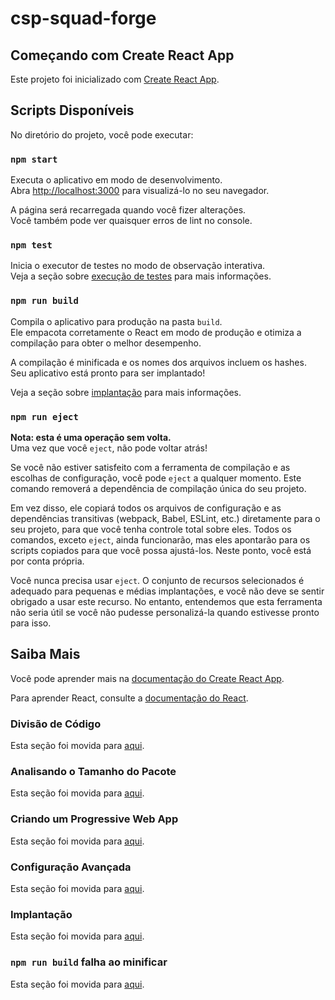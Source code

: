# csp-squad-forge

## Começando com Create React App
Este projeto foi inicializado com [Create React App](https://github.com/facebook/create-react-app).

## Scripts Disponíveis

No diretório do projeto, você pode executar:

### `npm start`
Executa o aplicativo em modo de desenvolvimento.  
Abra [http://localhost:3000](http://localhost:3000) para visualizá-lo no seu navegador.

A página será recarregada quando você fizer alterações.  
Você também pode ver quaisquer erros de lint no console.

### `npm test`
Inicia o executor de testes no modo de observação interativa.  
Veja a seção sobre [execução de testes](https://facebook.github.io/create-react-app/docs/running-tests) para mais informações.

### `npm run build`
Compila o aplicativo para produção na pasta `build`.  
Ele empacota corretamente o React em modo de produção e otimiza a compilação para obter o melhor desempenho.

A compilação é minificada e os nomes dos arquivos incluem os hashes.  
Seu aplicativo está pronto para ser implantado!

Veja a seção sobre [implantação](https://facebook.github.io/create-react-app/docs/deployment) para mais informações.

### `npm run eject`
**Nota: esta é uma operação sem volta.**  
Uma vez que você `eject`, não pode voltar atrás!

Se você não estiver satisfeito com a ferramenta de compilação e as escolhas de configuração, você pode `eject` a qualquer momento. Este comando removerá a dependência de compilação única do seu projeto.

Em vez disso, ele copiará todos os arquivos de configuração e as dependências transitivas (webpack, Babel, ESLint, etc.) diretamente para o seu projeto, para que você tenha controle total sobre eles. Todos os comandos, exceto `eject`, ainda funcionarão, mas eles apontarão para os scripts copiados para que você possa ajustá-los. Neste ponto, você está por conta própria.

Você nunca precisa usar `eject`. O conjunto de recursos selecionados é adequado para pequenas e médias implantações, e você não deve se sentir obrigado a usar este recurso. No entanto, entendemos que esta ferramenta não seria útil se você não pudesse personalizá-la quando estivesse pronto para isso.

## Saiba Mais

Você pode aprender mais na [documentação do Create React App](https://facebook.github.io/create-react-app/docs/getting-started).

Para aprender React, consulte a [documentação do React](https://reactjs.org/).

### Divisão de Código
Esta seção foi movida para [aqui](https://facebook.github.io/create-react-app/docs/code-splitting).

### Analisando o Tamanho do Pacote
Esta seção foi movida para [aqui](https://facebook.github.io/create-react-app/docs/analyzing-the-bundle-size).

### Criando um Progressive Web App
Esta seção foi movida para [aqui](https://facebook.github.io/create-react-app/docs/making-a-progressive-web-app).

### Configuração Avançada
Esta seção foi movida para [aqui](https://facebook.github.io/create-react-app/docs/advanced-configuration).

### Implantação
Esta seção foi movida para [aqui](https://facebook.github.io/create-react-app/docs/deployment).

### `npm run build` falha ao minificar
Esta seção foi movida para [aqui](https://facebook.github.io/create-react-app/docs/troubleshooting#npm-run-build-fails-to-minify).
